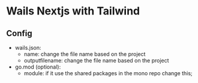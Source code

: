 # Wails Nextjs with Tailwind

## Config

- wails.json:
  - name: change the file name based on the project
  - outputfilename: change the file name based on the project
- go.mod (optional):
  - module: if it use the shared packages in the mono repo change this;   